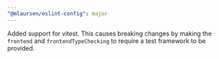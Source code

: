 ```yaml
---
"@mlaursen/eslint-config": major
---
```


Added support for vitest. This causes breaking changes by making the `frontend` and `frontendTypeChecking` to require a test framework to be provided.
